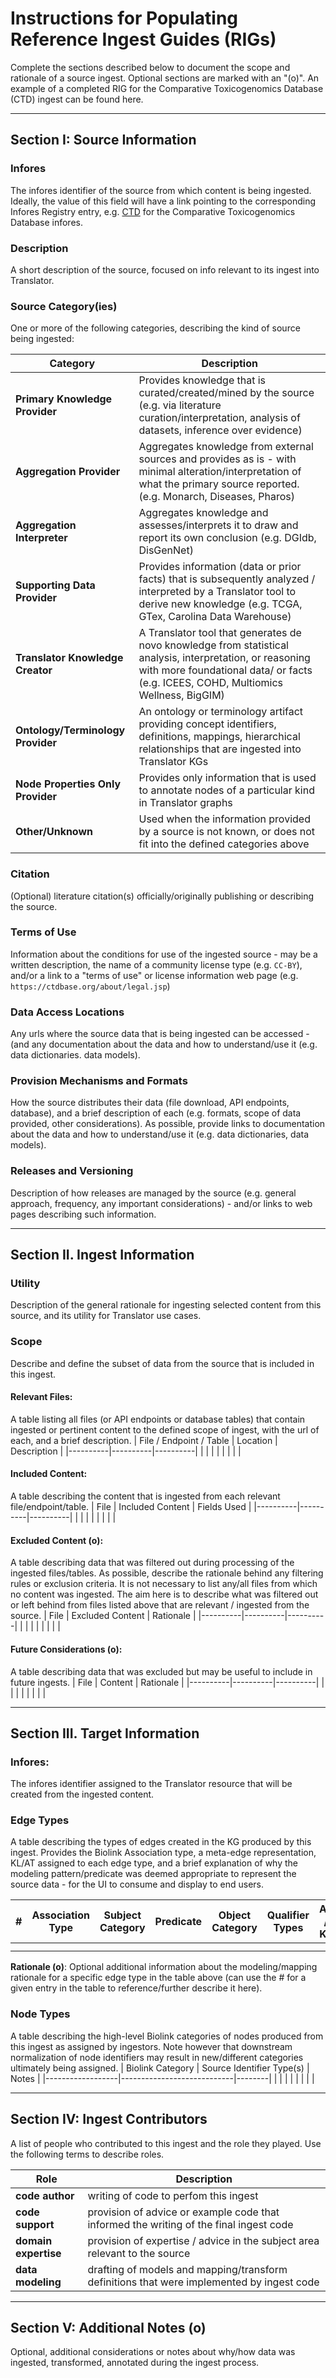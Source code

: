 # Instructions for Populating Reference Ingest Guides (RIGs)
Complete the sections described below to document the scope and rationale of a source ingest. Optional sections are marked with an "(o)".
An example of a completed RIG for the Comparative Toxicogenomics Database (CTD) ingest can be found here. 

---------------

## Section I: Source Information

### Infores
The infores identifier of the source from which content is being ingested. Ideally, the value of this field will have a link pointing to the corresponding Infores Registry entry, e.g. [CTD](https://w3id.org/information-resource-registry/ctd) for the Comparative Toxicogenomics Database infores.
  
### Description
A short description of the source, focused on info relevant to its ingest into Translator.

### Source Category(ies)
One or more of the following categories, describing the kind of source being ingested:

  | Category | Description |
  |----------|-------------|
  |**Primary Knowledge Provider**| Provides knowledge that is curated/created/mined by the source (e.g. via literature curation/interpretation, analysis of datasets, inference over evidence) |
  | **Aggregation Provider** | Aggregates knowledge from external sources and provides as is - with minimal alteration/interpretation of what the primary source reported. (e.g. Monarch, Diseases, Pharos) |
  | **Aggregation Interpreter** | Aggregates knowledge and assesses/interprets it to draw and report its own conclusion (e.g. DGIdb, DisGenNet) |
  | **Supporting Data Provider** | Provides information (data or prior facts) that is subsequently analyzed / interpreted by a Translator tool to derive new knowledge (e.g. TCGA, GTex, Carolina Data Warehouse) |
  | **Translator Knowledge Creator** | A Translator tool that generates de novo knowledge from statistical analysis, interpretation, or reasoning with more foundational data/ or facts (e.g. ICEES, COHD, Multiomics Wellness, BigGIM) |
  | **Ontology/Terminology Provider** | An ontology or terminology artifact providing concept identifiers, definitions, mappings, hierarchical relationships that are ingested into Translator KGs |
  | **Node Properties Only Provider** | Provides only information that is used to annotate nodes of a particular kind in Translator graphs |
  | **Other/Unknown** | Used when the information provided by a source is not known, or does not fit into the defined categories above |

### Citation
(Optional) literature citation(s) officially/originally publishing or describing the source.

### Terms of Use
Information about the conditions for use of the ingested source - may be a written description, the name of a community license type (e.g. `CC-BY`), and/or a link to a "terms of use" or license information web page (e.g. `https://ctdbase.org/about/legal.jsp`)

### Data Access Locations
Any urls where the source data that is being ingested can be accessed - (and any documentation about the data and how to understand/use it (e.g. data dictionaries. data models).
   
### Provision Mechanisms and Formats
How the source distributes their data (file download, API endpoints, database), and a brief description of each (e.g. formats, scope of data provided, other considerations). As possible, provide links to  documentation about the data and how to understand/use it (e.g. data dictionaries, data models).
   
### Releases and Versioning
Description of how releases are managed by the source (e.g. general approach, frequency, any important considerations) - and/or links to web pages describing such information. 


----------------

## Section II. Ingest Information
    
### Utility 
Description of the general rationale for ingesting selected content from this source, and its utility for Translator use cases. 

### Scope
Describe and define the subset of data from the source that is included in this ingest.

  #### Relevant Files:
  A table listing all files (or API endpoints or database tables) that contain ingested or pertinent content to the defined scope of ingest, with the url of each, and a brief description.
  | File / Endpoint / Table | Location | Description |
  |----------|----------|----------|
  |  |  |  | 
  |  |  |  | 

  
  #### Included Content:
  A table describing the content that is ingested from each relevant file/endpoint/table. 
  | File | Included Content | Fields Used |
  |----------|----------|----------|
  |  |  |  | 
  |  |  |  | 

  #### Excluded Content (o):
  A table describing data that was filtered out during processing of the ingested files/tables. As possible, describe the rationale behind any filtering rules or exclusion criteria.
  It is not necessary to list any/all files from which no content was ingested.  The aim here is to describe what was filtered out or left behind from files listed above that are relevant / ingested from the source. 
  | File | Excluded Content | Rationale |
  |----------|----------|----------|
  |  |  |  |
  |  |  |  | 

  #### Future Considerations (o):
  A table describing data that was excluded but may be useful to include in future ingests.
  | File | Content |  Rationale |
  |----------|----------|----------|
  |  |  |  |
  |  |  |  | 
  
-----------------

##  Section III. Target Information

### Infores:
The infores identifier assigned to the Translator resource that will be created from the ingested content. 
   
### Edge Types
A table describing the types of edges created in the KG produced by this ingest. Provides the Biolink Association type, a meta-edge representation, KL/AT assigned to each edge type, and a brief explanation of why the modeling pattern/predicate was deemed appropriate to represent the source data - for the UI to consume and display to end users.

| # | Association Type | Subject Category |  Predicate | Object Category | Qualifier Types |  AT / KL  | UI Explanation |
|----------|----------|----------|----------|----------|----------|---------|----------|
|  |  |  |  |  |  |  |  |
|  |  |  |  |  |  |  |  |

**Rationale (o)**:
Optional additional information about the modeling/mapping rationale for a specific edge type in the table above (can use the # for a given entry in the table to reference/further describe it here).
   
### Node Types
A table describing the high-level Biolink categories of nodes produced from this ingest as assigned by ingestors. Note however that downstream normalization of node identifiers may result in new/different categories ultimately being assigned.
| Biolink Category |  Source Identifier Type(s) | Notes |
|------------------|----------------------------|--------|
|  |  |  |
|  |  |  |

------------------

## Section IV: Ingest Contributors
A list of people who contributed to this ingest and the role they played. Use the following terms to describe roles. 

| Role | Description |
|------|-------------|
| **code author** |  writing of code to perfom this ingest |
| **code support** | provision of advice or example code that informed the writing of the final ingest code |
| **domain expertise** | provision of expertise / advice in the subject area relevant to the source |
| **data modeling** | drafting of models and mapping/transform definitions that were implemented by ingest code |

-------------------

## Section V: Additional Notes (o)
Optional, additional considerations or notes about why/how data was ingested, transformed, annotated during the ingest process.
